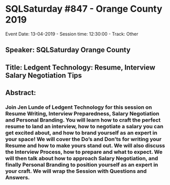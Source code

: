# SQLSaturday #847 - Orange County 2019
Event Date: 13-04-2019 - Session time: 12:30:00 - Track: Other
## Speaker: SQLSaturday Orange County
## Title: Ledgent Technology: Resume, Interview  Salary Negotiation Tips
## Abstract:
### Join Jen Lunde of Ledgent Technology for this session on Resume Writing, Interview Preparedness, Salary Negotiation and Personal Branding.  You will learn how to craft the perfect resume to land an interview, how to negotiate a salary you can get excited about, and how to brand yourself as an expert in your space!  We will cover the Do’s and Don’ts for writing your Resume and how to make yours stand out.  We will also discuss the Interview Process, how to prepare and what to expect.  We will then talk about how to approach Salary Negotiation, and finally Personal Branding to position yourself as an expert in your craft.  We will wrap the Session with Questions and Answers.
